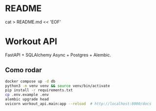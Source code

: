 # README
cat > README.md << 'EOF'
# Workout API

FastAPI + SQLAlchemy Async + Postgres + Alembic.

## Como rodar
```bash
docker compose up -d db
python3 -m venv venv && source venv/bin/activate
pip install -r requirements.txt
cp .env.example .env
alembic upgrade head
uvicorn workout_api.main:app --reload  # http://localhost:8000/docs
